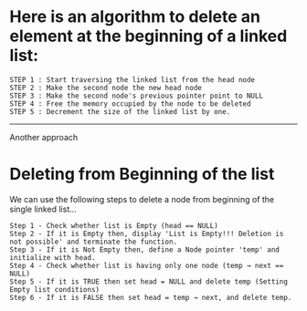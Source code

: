 # Here is an algorithm to delete an element at the beginning of a linked list:

```
STEP 1 : Start traversing the linked list from the head node
STEP 2 : Make the second node the new head node
STEP 3 : Make the second node's previous pointer point to NULL
STEP 4 : Free the memory occupied by the node to be deleted
STEP 5 : Decrement the size of the linked list by one.
```
---

Another approach
# Deleting from Beginning of the list

We can use the following steps to delete a node from beginning of the single linked list...

```
Step 1 - Check whether list is Empty (head == NULL)
Step 2 - If it is Empty then, display 'List is Empty!!! Deletion is not possible' and terminate the function.
Step 3 - If it is Not Empty then, define a Node pointer 'temp' and initialize with head.
Step 4 - Check whether list is having only one node (temp → next == NULL)
Step 5 - If it is TRUE then set head = NULL and delete temp (Setting Empty list conditions)
Step 6 - If it is FALSE then set head = temp → next, and delete temp.
```
